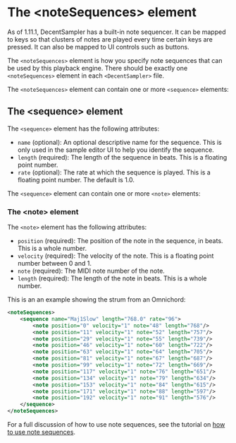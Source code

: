 The &lt;noteSequences&gt; element
=================================

As of 1.11.1, DecentSampler has a built-in note sequencer. It can be mapped to keys so that clusters of notes are played every time certain keys are pressed. It can also be mapped to UI controls such as buttons.

The `<noteSequences>` element is how you specify note sequences that can be used by this playback engine. There should be exactly one `<noteSequences>` element in each `<DecentSampler>` file.

The `<noteSequences>` element can contain one or more `<sequence>` elements:

## The &lt;sequence&gt; element

The `<sequence>` element has the following attributes:

- `name` (optional): An optional descriptive name for the sequence. This is only used in the sample editor UI to help you identify the sequence.
- `length` (required): The length of the sequence in beats. This is a floating point number.
- `rate` (optional): The rate at which the sequence is played. This is a floating point number. The default is 1.0.

The `<sequence>` element can contain one or more `<note>` elements:

### The &lt;note&gt; element

The `<note>` element has the following attributes:
- `position` (required): The position of the note in the sequence, in beats. This is a whole number.
- `velocity` (required): The velocity of the note. This is a floating point number between 0 and 1.
- `note` (required): The MIDI note number of the note.
- `length` (required): The length of the note in beats. This is a whole number.

This is an an example showing the strum from an Omnichord:

```xml
<noteSequences>
    <sequence name="Maj1Slow" length="768.0" rate="96">
        <note position="0" velocity="1" note="48" length="768"/>
        <note position="11" velocity="1" note="52" length="757"/>
        <note position="29" velocity="1" note="55" length="739"/>
        <note position="46" velocity="1" note="60" length="722"/>
        <note position="63" velocity="1" note="64" length="705"/>
        <note position="81" velocity="1" note="67" length="687"/>
        <note position="99" velocity="1" note="72" length="669"/>
        <note position="117" velocity="1" note="76" length="651"/>
        <note position="134" velocity="1" note="79" length="634"/>
        <note position="153" velocity="1" note="84" length="615"/>
        <note position="171" velocity="1" note="88" length="597"/>
        <note position="192" velocity="1" note="91" length="576"/>
    </sequence>
</noteSequences>
```

For a full discussion of how to use note sequences, see the tutorial on [how to use note sequences](topic-how-to-use-note-sequences).